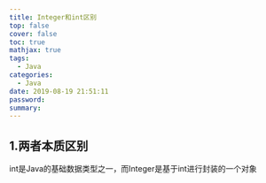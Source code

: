 ```yaml
---
title: Integer和int区别
top: false
cover: false
toc: true
mathjax: true
tags:
  - Java
categories:
  - Java
date: 2019-08-19 21:51:11
password:
summary:
---
```

## 1.两者本质区别
  int是Java的基础数据类型之一，而Integer是基于int进行封装的一个对象

